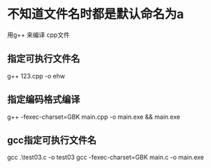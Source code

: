 # 不知道文件名时都是默认命名为a
用g++ 来编译 cpp文件
## 指定可执行文件名
g++ 123.cpp -o ehw

## 指定编码格式编译
g++ -fexec-charset=GBK main.cpp -o main.exe && main.exe
## gcc指定可执行文件名
gcc .\test03.c -o test03
gcc -fexec-charset=GBK main.c -o main.exe